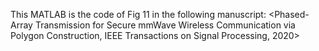 This MATLAB is the code of Fig 11 in the following manuscript:
<Phased-Array Transmission for Secure mmWave Wireless Communication via Polygon Construction, IEEE Transactions on Signal Processing, 2020>
